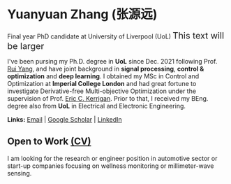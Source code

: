 # Yuanyuan Zhang (张源远)
Final year PhD candidate at University of Liverpool (UoL) 
<span style="font-size: 20px;">This text will be larger</span>

I've been pursing my Ph.D. degree in **UoL** since Dec. 2021 following Prof. [Rui Yang](https://scholar.xjtlu.edu.cn/en/persons/RYang), and have joint background in **signal processing**, **control & optimization** and **deep learning**. I obtained my MSc in Control and Optimization at **Imperial College London** and had great fortune to investigate Derivative-free Multi-objective Optimization under the supervision of Prof. [Eric C. Kerrigan](https://profiles.imperial.ac.uk/e.kerrigan). Prior to that, I received my BEng. degree also from **UoL** in Electrical and Electronic Engineering.

**Links:** [Email](mailto:y_zhang16@163.com) | [Google Scholar](https://scholar.google.com/citations?user=hcCYfu4AAAAJ&hl=en) | [LinkedIn](https://www.linkedin.com/in/yuanyuan-16/)


## Open to Work [(CV)](material/cv.pdf)
I am looking for the research or engineer position in automotive sector or start-up companies focusing on wellness monitoring or millimeter-wave sensing.



<!-- 快速适应能力 -->